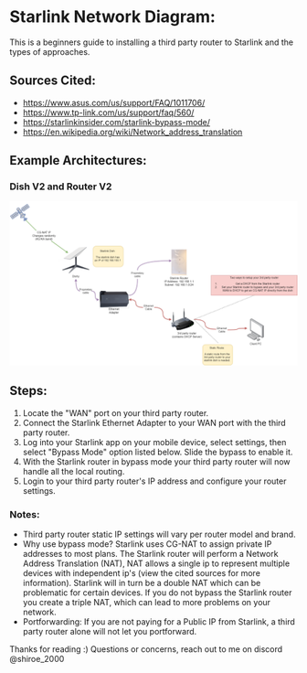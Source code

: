 # Starlink Network Diagram:
This is a beginners guide to installing a third party router to Starlink and the types of approaches. 

## Sources Cited:
- https://www.asus.com/us/support/FAQ/1011706/
- https://www.tp-link.com/us/support/faq/560/
- https://starlinkinsider.com/starlink-bypass-mode/
- https://en.wikipedia.org/wiki/Network_address_translation

## Example Architectures: 

### Dish V2 and Router V2
![alt text](/Images/starlink2.drawio.png)

## Steps:

1. Locate the "WAN" port on your third party router. 
2. Connect the Starlink Ethernet Adapter to your WAN port with the third party router. 
3. Log into your Starlink app on your mobile device, select settings, then select "Bypass Mode" option listed below. Slide the bypass to enable it. 
4. With the Starlink router in bypass mode your third party router will now handle all the local routing. 
5. Login to your third party router's IP address and configure your router settings. 

### Notes: 
- Third party router static IP settings will vary per router model and brand. 
- Why use bypass mode? Starlink uses CG-NAT to assign private IP addresses to most plans. The Starlink router will perform a Network Address Translation (NAT), NAT allows a single ip to represent multiple devices with independent ip's (view the cited sources for more information). Starlink will in turn be a double NAT which can be problematic for certain devices. If you do not bypass the Starlink router you create a triple NAT, which can lead to more problems on your network. 
- Portforwarding: If you are not paying for a Public IP from Starlink, a third party router alone will not let you portforward. 

Thanks for reading :) 
Questions or concerns, reach out to me on discord @shiroe_2000